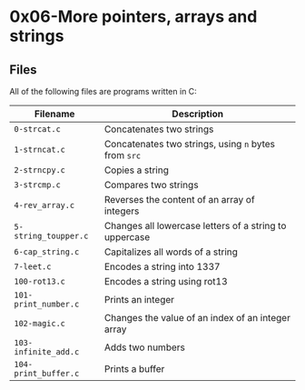 <!DOCTYPE html>
<html>
  <head>
    <meta charset="UTF-8">
    <title>0x06-More pointers, arrays and strings</title>
  </head>
  <body>
    <h1>0x06-More pointers, arrays and strings</h1>
    <h2>Files</h2>
<p>All of the following files are programs written in C:</p>

<table>
  <thead>
    <tr>
      <th>Filename</th>
      <th>Description</th>
    </tr>
  </thead>
  <tbody>
    <tr>
      <td><code>0-strcat.c</code></td>
      <td>Concatenates two strings</td>
    </tr>
    <tr>
      <td><code>1-strncat.c</code></td>
      <td>Concatenates two strings, using <code>n</code> bytes from <code>src</code></td>
    </tr>
    <tr>
      <td><code>2-strncpy.c</code></td>
      <td>Copies a string</td>
    </tr>
    <tr>
      <td><code>3-strcmp.c</code></td>
      <td>Compares two strings</td>
    </tr>
    <tr>
      <td><code>4-rev_array.c</code></td>
      <td>Reverses the content of an array of integers</td>
    </tr>
    <tr>
      <td><code>5-string_toupper.c</code></td>
      <td>Changes all lowercase letters of a string to uppercase</td>
    </tr>
    <tr>
      <td><code>6-cap_string.c</code></td>
      <td>Capitalizes all words of a string</td>
    </tr>
    <tr>
      <td><code>7-leet.c</code></td>
      <td>Encodes a string into 1337</td>
    </tr>
    <tr>
      <td><code>100-rot13.c</code></td>
      <td>Encodes a string using rot13</td>
    </tr>
    <tr>
      <td><code>101-print_number.c</code></td>
      <td>Prints an integer</td>
    </tr>
    <tr>
      <td><code>102-magic.c</code></td>
      <td>Changes the value of an index of an integer array</td>
    </tr>
    <tr>
      <td><code>103-infinite_add.c</code></td>
      <td>Adds two numbers</td>
    </tr>
    <tr>
      <td><code>104-print_buffer.c</code></td>
      <td>Prints a buffer</td>
    </tr>
  </tbody>
</table>
</body>
</html>

